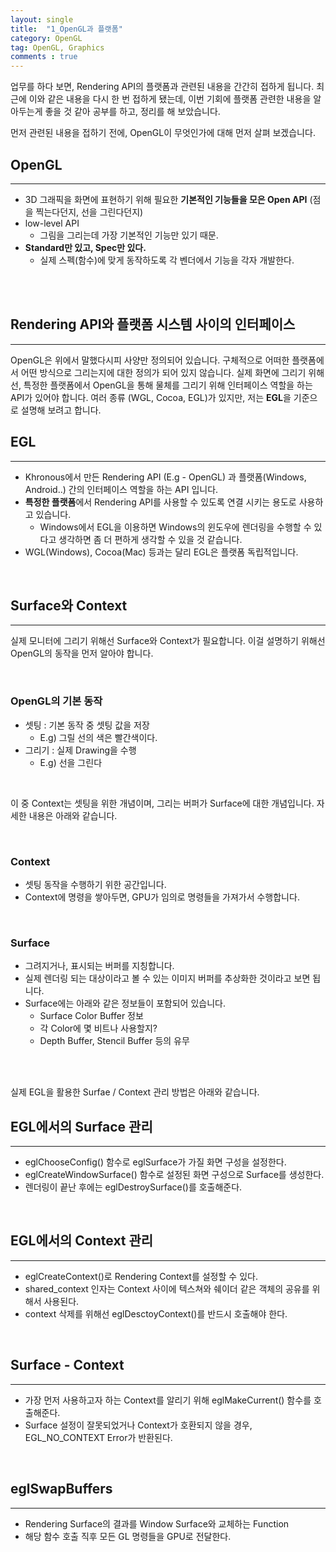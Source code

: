 ```yaml
---
layout: single
title:  "1_OpenGL과 플랫폼"
category: OpenGL
tag: OpenGL, Graphics
comments : true
---
```


업무를 하다 보면, Rendering API의 플랫폼과 관련된 내용을 간간히 접하게 됩니다. 최근에 이와 같은 내용을 다시 한 번 접하게 됐는데, 이번 기회에 플랫폼 관련한 내용을 알아두는게 좋을 것 같아 공부를 하고, 정리를 해 보았습니다.

먼저 관련된 내용을 접하기 전에, OpenGL이 무엇인가에 대해 먼저 살펴 보겠습니다.

## OpenGL
----
* 3D 그래픽을 화면에 표현하기 위해 필요한 **기본적인 기능들을 모은 Open API** (점을 찍는다던지, 선을 그린다던지)
* low-level API 
    * 그림을 그리는데 가장 기본적인 기능만 있기 때문.
* **Standard만 있고, Spec만 있다.**
    * 실제 스펙(함수)에 맞게 동작하도록 각 벤더에서 기능을 각자 개발한다.
<br>
<br>

## Rendering API와 플랫폼 시스템 사이의 인터페이스
----
OpenGL은 위에서 말했다시피 사양만 정의되어 있습니다. 구체적으로 어떠한 플랫폼에서 어떤 방식으로 그리는지에 대한 정의가 되어 있지 않습니다. 실제 화면에 그리기 위해선, 특정한 플랫폼에서 OpenGL을 통해 물체를 그리기 위해 인터페이스 역할을 하는 API가 있어야 합니다. 여러 종류 (WGL, Cocoa, EGL)가 있지만, 저는 **EGL**을 기준으로 설명해 보려고 합니다.


## EGL
-----
* Khronous에서 만든 Rendering API (E.g - OpenGL) 과 플랫폼(Windows, Android..) 간의 인터페이스 역할을 하는 API 입니다.
* **특정한 플랫폼**에서 Rendering API를 사용할 수 있도록 연결 시키는 용도로 사용하고 있습니다.
    * Windows에서 EGL을 이용하면 Windows의 윈도우에 렌더링을 수행할 수 있다고 생각하면 좀 더 편하게 생각할 수 있을 것 같습니다.
* WGL(Windows), Cocoa(Mac) 등과는 달리 EGL은 플랫폼 독립적입니다.

<br>

## Surface와 Context
-----
실제 모니터에 그리기 위해선 Surface와 Context가 필요합니다. 이걸 설명하기 위해선 OpenGL의 동작을 먼저 알아야 합니다.

<br>

### OpenGL의 기본 동작
* 셋팅 : 기본 동작 중 셋팅 값을 저장
    * E.g) 그릴 선의 색은 빨간색이다.
* 그리기 : 실제 Drawing을 수행
    * E.g) 선을 그린다

<br>

이 중 Context는 셋팅을 위한 개념이며, 그리는 버퍼가 Surface에 대한 개념입니다.
자세한 내용은 아래와 같습니다.

<br>

### Context 
* 셋팅 동작을 수행하기 위한 공간입니다.
* Context에 명령을 쌓아두면, GPU가 임의로 명령들을 가져가서 수행합니다.

<br>

### Surface
* 그려지거나, 표시되는 버퍼를 지칭합니다.
* 실제 렌더링 되는 대상이라고 볼 수 있는 이미지 버퍼를 추상화한 것이라고 보면 됩니다.
* Surface에는 아래와 같은 정보들이 포함되어 있습니다.
    * Surface Color Buffer 정보
    * 각 Color에 몇 비트나 사용할지?
    * Depth Buffer, Stencil Buffer 등의 유무

<br>
<br>

실제 EGL을 활용한 Surfae / Context 관리 방법은 아래와 같습니다.

## EGL에서의 Surface 관리
---
* eglChooseConfig() 함수로 eglSurface가 가질 화면 구성을 설정한다.
* eglCreateWindowSurface() 함수로 설정된 화면 구성으로 Surface를 생성한다.
* 렌더링이 끝난 후에는 eglDestroySurface()를 호출해준다.

<br>

## EGL에서의 Context 관리
---
* eglCreateContext()로 Rendering Context를 설정할 수 있다.
* shared_context 인자는 Context 사이에 텍스쳐와 쉐이더 같은 객체의 공유를 위해서 사용된다.
* context 삭제를 위해선 eglDesctoyContext()를 반드시 호출해야 한다.

<br>

## Surface - Context
---
* 가장 먼저 사용하고자 하는 Context를 알리기 위해 eglMakeCurrent() 함수를 호출해준다.
* Surface 설정이 잘못되었거나 Context가 호환되지 않을 경우, EGL_NO_CONTEXT Error가 반환된다.

<br>

## eglSwapBuffers
---
* Rendering Surface의 결과를 Window Surface와 교체하는 Function
* 해당 함수 호출 직후 모든 GL 명령들을 GPU로 전달한다.
